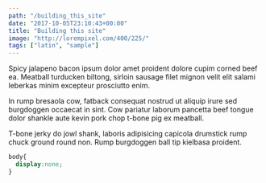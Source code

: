 ```yaml
---
path: "/building_this_site"
date: "2017-10-05T23:10:43+00:00"
title: "Building this site"
image: "http://lorempixel.com/400/225/"
tags: ["latin", "sample"]
---
```


Spicy jalapeno bacon ipsum dolor amet proident dolore cupim corned beef ea. Meatball turducken biltong, sirloin sausage filet mignon velit elit salami leberkas minim excepteur prosciutto enim. 

In rump bresaola cow, fatback consequat nostrud ut aliquip irure sed burgdoggen occaecat in sint. Cow pariatur laborum pancetta beef tongue dolor shankle aute kevin pork chop t-bone pig ex meatball. 

T-bone jerky do jowl shank, laboris adipisicing capicola drumstick rump chuck ground round non. Rump burgdoggen ball tip kielbasa proident.

```css
body{
  display:none;
}
```
